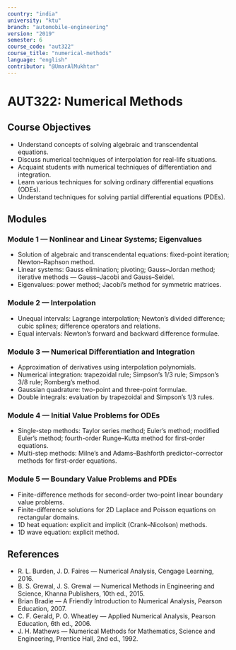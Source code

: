 ```yaml
---
country: "india"
university: "ktu"
branch: "automobile-engineering"
version: "2019"
semester: 6
course_code: "aut322"
course_title: "numerical-methods"
language: "english"
contributor: "@UmarAlMukhtar"
---
```


# AUT322: Numerical Methods

## Course Objectives

- Understand concepts of solving algebraic and transcendental equations.
- Discuss numerical techniques of interpolation for real-life situations.
- Acquaint students with numerical techniques of differentiation and integration.
- Learn various techniques for solving ordinary differential equations (ODEs).
- Understand techniques for solving partial differential equations (PDEs).

## Modules

### Module 1 — Nonlinear and Linear Systems; Eigenvalues

- Solution of algebraic and transcendental equations: fixed-point iteration; Newton–Raphson method.
- Linear systems: Gauss elimination; pivoting; Gauss–Jordan method; iterative methods — Gauss–Jacobi and Gauss–Seidel.
- Eigenvalues: power method; Jacobi’s method for symmetric matrices.

### Module 2 — Interpolation

- Unequal intervals: Lagrange interpolation; Newton’s divided difference; cubic splines; difference operators and relations.
- Equal intervals: Newton’s forward and backward difference formulae.

### Module 3 — Numerical Differentiation and Integration

- Approximation of derivatives using interpolation polynomials.
- Numerical integration: trapezoidal rule; Simpson’s 1/3 rule; Simpson’s 3/8 rule; Romberg’s method.
- Gaussian quadrature: two-point and three-point formulae.
- Double integrals: evaluation by trapezoidal and Simpson’s 1/3 rules.

### Module 4 — Initial Value Problems for ODEs

- Single-step methods: Taylor series method; Euler’s method; modified Euler’s method; fourth-order Runge–Kutta method for first-order equations.
- Multi-step methods: Milne’s and Adams–Bashforth predictor–corrector methods for first-order equations.

### Module 5 — Boundary Value Problems and PDEs

- Finite-difference methods for second-order two-point linear boundary value problems.
- Finite-difference solutions for 2D Laplace and Poisson equations on rectangular domains.
- 1D heat equation: explicit and implicit (Crank–Nicolson) methods.
- 1D wave equation: explicit method.

## References

- R. L. Burden, J. D. Faires — Numerical Analysis, Cengage Learning, 2016.
- B. S. Grewal, J. S. Grewal — Numerical Methods in Engineering and Science, Khanna Publishers, 10th ed., 2015.
- Brian Bradie — A Friendly Introduction to Numerical Analysis, Pearson Education, 2007.
- C. F. Gerald, P. O. Wheatley — Applied Numerical Analysis, Pearson Education, 6th ed., 2006.
- J. H. Mathews — Numerical Methods for Mathematics, Science and Engineering, Prentice Hall, 2nd ed., 1992.
